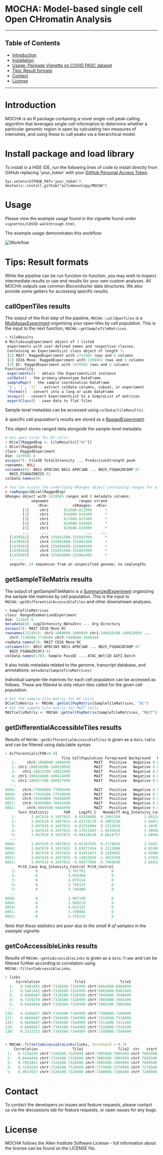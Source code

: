 # MOCHA: Model-based single cell Open CHromatin Analysis
------------------------------------------------------------------------

## Table of Contents

-   [Introduction](#introduction)
-   [Installation](#library)
-   [Usage: Package Vignette on COVID PASC dataset](#vignette)
-   [Tips: Result formats](#results)
-   [Contact](#contact)
-   [License](#license)

------------------------------------------------------------------------

# <a name="introduction"></a> Introduction

MOCHA is an R package containing a novel single-cell peak-calling algorithm that leverages single-cell information to determine whether a particular genomic region is open by calculating two measures of intensities, and using these to call peaks via a hierarchical model.

# <a name="library"></a> Install package and load library

To install in a HISE IDE, run the following lines of code to install directly from GitHub replacing 'your_token' with your [GitHub Personal Access Token](https://docs.github.com/en/enterprise-server@3.4/authentication/keeping-your-account-and-data-secure/creating-a-personal-access-token).

    Sys.setenv(GITHUB_PAT='your_token') 
    devtools::install_github("aifimmunology/MOCHA")

# <a name="vignette"></a> Usage

Please view the example usage found in the vignette found under
`vignettes/COVID-walkthrough.html`.

The example usage demonstrates this workflow: 

![Workflow](inst/extData/workflow.svg)

# <a name="results"></a> Tips: Result formats

While the pipeline can be run function-to-function, you may wish to inspect intermediate results or use end results for your own custom analyses. All MOCHA outputs use common Bioconductor data structures. We also provide some getters for accessing specific results.

## callOpenTiles results

The output of the first step of the pipeline, `MOCHA::callOpenTiles` is a [MultiAssayExperiment](https://www.bioconductor.org/packages/devel/bioc/vignettes/MultiAssayExperiment/inst/doc/MultiAssayExperiment.html#overview-of-the-multiassayexperiment-class) organizing your open-tiles by cell population. This is the input to the next function, `MOCHA::getSampleTileMatrices`.

``` r
> tileResults
A MultiAssayExperiment object of 3 listed
 experiments with user-defined names and respective classes.
 Containing an ExperimentList class object of length 3:
 [1] MAIT: RaggedExperiment with 2741985 rows and 6 columns
 [2] CD16 Mono: RaggedExperiment with 2204602 rows and 6 columns
 [3] DC: RaggedExperiment with 1439585 rows and 6 columns
Functionality:
 experiments() - obtain the ExperimentList instance
 colData() - the primary/phenotype DataFrame
 sampleMap() - the sample coordination DataFrame
 `$`, `[`, `[[` - extract colData columns, subset, or experiment
 *Format() - convert into a long or wide DataFrame
 assays() - convert ExperimentList to a SimpleList of matrices
 exportClass() - save data to flat files
```

Sample-level metadata can be accessed using `colData(tileResults)`.

A specific cell population's results are stored as a [RaggedExperiment](https://bioconductor.org/packages/release/bioc/vignettes/RaggedExperiment/inst/doc/RaggedExperiment.html).

This object stores ranged data alongside the sample-level metadata.

``` r
# Get open tiles for DC cells
> DCcellRaggedExp <- tileResults[["DC"]]
> DCcellRaggedExp
class: RaggedExperiment 
dim: 1439585 6 
assays(7): tileID TotalIntensity ... PredictionStrength peak
rownames: NULL
colnames(6): B011-AP0C1W3 B011-AP0C1W8 ... B025_FSQAAZ0C00P-07
  B025_FSQAAZ0BZZS-01
colData names(0):

# You can access the underlying GRanges object containing ranges for all samples
> rowRanges(DCcellRaggedExp)
GRanges object with 1439585 ranges and 0 metadata columns:
            seqnames              ranges strand
               <Rle>           <IRanges>  <Rle>
        [1]     chr1       812500-812999      *
        [2]     chr1       816000-816499      *
        [3]     chr1       817000-817499      *
        [4]     chr1       819000-819499      *
        [5]     chr1       819500-819999      *
        ...      ...                 ...    ...
  [1439581]     chrX 155841500-155841999      *
  [1439582]     chrX 155881000-155881499      *
  [1439583]     chrX 155888000-155888499      *
  [1439584]     chrX 155891500-155891999      *
  [1439585]     chrX 155964000-155964499      *
  -------
  seqinfo: 24 sequences from an unspecified genome; no seqlengths
```

## getSampleTileMatrix results

The output of getSampleTileMatrix is a [SummarizedExperiment](https://bioconductor.org/packages/devel/bioc/vignettes/SummarizedExperiment/inst/doc/SummarizedExperiment.html) organizing the sample-tile matrices by cell population. This is the input to `MOCHA::getDifferentialAccessibleTiles` and other downstream analyses.

``` r
> SampleTileMatrices
class: RangedSummarizedExperiment 
dim: 212445 6 
metadata(6): Log2Intensity NAtoZero ... Org Directory
assays(3): MAIT CD16 Mono DC
rownames(212445): chr1:1000000-1000499 chr1:100028500-100028999 ...
  chrY:7730500-7730999 chrY:7940000-7940499
rowData names(3): MAIT CD16 Mono DC
colnames(6): B011-AP0C1W3 B011-AP0C1W8 ... B025_FSQAAZ0C00P-07
  B025_FSQAAZ0C0YJ-01
colData names(178): Sample PassQC ... ATAC_WellID AIFI.Batch
```

It also holds metadata related to the genome, transcript database, and annotations: `metadata(SampleTileMatrices)`

Individual sample-tile matrices for each cell population can be accessed as follows. These are filtered to only return tiles called for the given cell population.

``` r
# Get the sample-tile matrix for DC cells
DCcellsMatrix <- MOCHA::getCellPopMatrix(SampleTileMatrices, "DC")
# Get the sample-tile matrix for MAIT cells
MAITcellsMatrix <- MOCHA::getCellPopMatrix(SampleTileMatrices, "MAIT")
```

## getDifferentialAccessibleTiles results

Results of `MOCHA::getDifferentialAccessibleTiles` is given as a `data.table` and can be filtered using data.table syntax:

``` r
> differentials[FDR<0.4]
                          Tile CellPopulation Foreground Background   P_value
   1:     chr1:1000000-1000499           MAIT   Positive   Negative 0.0808556
   2: chr1:100038500-100038999           MAIT   Positive   Negative 0.0808556
   3:   chr1:10032500-10032999           MAIT   Positive   Negative 0.0808556
   4: chr1:100424000-100424499           MAIT   Positive   Negative 0.0808556
   5: chr1:100927500-100927999           MAIT   Positive   Negative 0.0808556
  ---                                                                        
8048:   chrX:77899000-77899499           MAIT   Positive   Negative 0.0808556
8049:   chrX:77910500-77910999           MAIT   Positive   Negative 0.0808556
8050:   chrX:78104000-78104499           MAIT   Positive   Negative 0.0808556
8051:   chrX:78945000-78945499           MAIT   Positive   Negative 0.0808556
8052:     chrX:9464500-9464999           MAIT   Positive   Negative 0.0808556
      Test-Statistic       FDR    Log2FC_C   MeanDiff Avg_Intensity_Case
   1:       3.047619 0.3457015  0.01558005  0.2991209           3.803282
   2:       3.047619 0.3457015 -0.03178178 -0.2803330           3.948745
   3:       3.047619 0.3457015  0.02554094  0.3312654           4.103977
   4:       3.047619 0.3457015 -0.17011403 -1.6639420           3.500481
   5:       3.047619 0.3457015 -0.08410144 -0.6814757           3.689488
  ---                                                                   
8048:       3.047619 0.3457015  0.02367545  0.2179824           3.916536
8049:       3.047619 0.3457015  0.02077454  0.2111809           4.019993
8050:       3.047619 0.3457015  0.01051873  0.1599092           4.039884
8051:       3.047619 0.3457015 -0.12853838 -1.2824704           3.670366
8052:       3.047619 0.3457015 -0.08677006 -0.7969690           3.660102
      Pct0_Case Avg_Intensity_Control Pct0_Control
   1:         0              3.787702            0
   2:         0              3.956360            0
   3:         0              4.079114            0
   4:         0              3.746133            0
   5:         0              3.746400            0
  ---                                             
8048:         0              3.907190            0
8049:         0              3.999219            0
8050:         0              4.032155            0
8051:         0              3.798904            0
8052:         0              3.755235            0
```

*Note that these statistics are poor due to the small \# of samples in the example vignette.*

## getCoAccessibleLinks results

Results of `MOCHA::getCoAccessibleLinks` is given as a `data.frame` and can be filtered further according to correlation using `MOCHA::filterCoAccessibleLinks`.

``` r
> links
     Correlation                Tile1                Tile2
  1:   0.5481481 chrY:7326500-7326999 chrY:6964500-6964999
  2:   0.5481481 chrY:7326500-7326999 chrY:6965000-6965499
  3:   0.6666667 chrY:7326500-7326999 chrY:7040500-7040999
  4:   0.7259259 chrY:7326500-7326999 chrY:7085000-7085499
  5:   0.8444444 chrY:7326500-7326999 chrY:7085500-7085999
 ---                                                      
126:   0.4166667 chrY:7344500-7344999 chrY:7300000-7300499
127:   0.6666667 chrY:7344500-7344999 chrY:7310500-7310999
128:   0.6666667 chrY:7344500-7344999 chrY:7311000-7311499
129:   0.6666667 chrY:7344500-7344999 chrY:7326000-7326499
130:   0.3333333 chrY:7344500-7344999 chrY:7340000-7340499


> MOCHA::filterCoAccessibleLinks(links, threshold = 0.7)
    Correlation                Tile1                Tile2  chr   start     end
 1:   0.7259259 chrY:7326500-7326999 chrY:7085000-7085499 chrY 7085000 7326999
 2:   0.8444444 chrY:7326500-7326999 chrY:7085500-7085999 chrY 7085500 7326999
 3:   0.7851852 chrY:7326500-7326999 chrY:7099500-7099999 chrY 7099500 7326999
 4:   0.7259259 chrY:7326500-7326999 chrY:7279500-7279999 chrY 7279500 7326999
 5:   0.9037037 chrY:7326500-7326999 chrY:7280000-7280499 chrY 7280000 7326999
```

# <a name="contact"></a> Contact

To contact the developers on issues and feature requests, please contact us via the discussions tab for feature requests, or open issues for any bugs.

# <a name="license"></a> License

MOCHA follows the Allen Institute Software License - full information about the license can be found on the LICENSE file.
